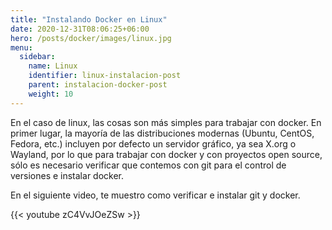 ```yaml
---
title: "Instalando Docker en Linux"
date: 2020-12-31T08:06:25+06:00
hero: /posts/docker/images/linux.jpg
menu:
  sidebar:
    name: Linux
    identifier: linux-instalacion-post
    parent: instalacion-docker-post
    weight: 10
---
```


En el caso de linux, las cosas son más simples para trabajar con docker. En primer lugar, la mayoría de las distribuciones modernas (Ubuntu, CentOS, Fedora, etc.) incluyen por defecto un servidor gráfico, ya sea X.org o Wayland, por lo que para trabajar con docker y con proyectos open source, sólo es necesario verificar que contemos con git para el control de versiones e instalar docker. 

En el siguiente video, te muestro como verificar e instalar git y docker.

{{< youtube zC4VvJOeZSw >}}